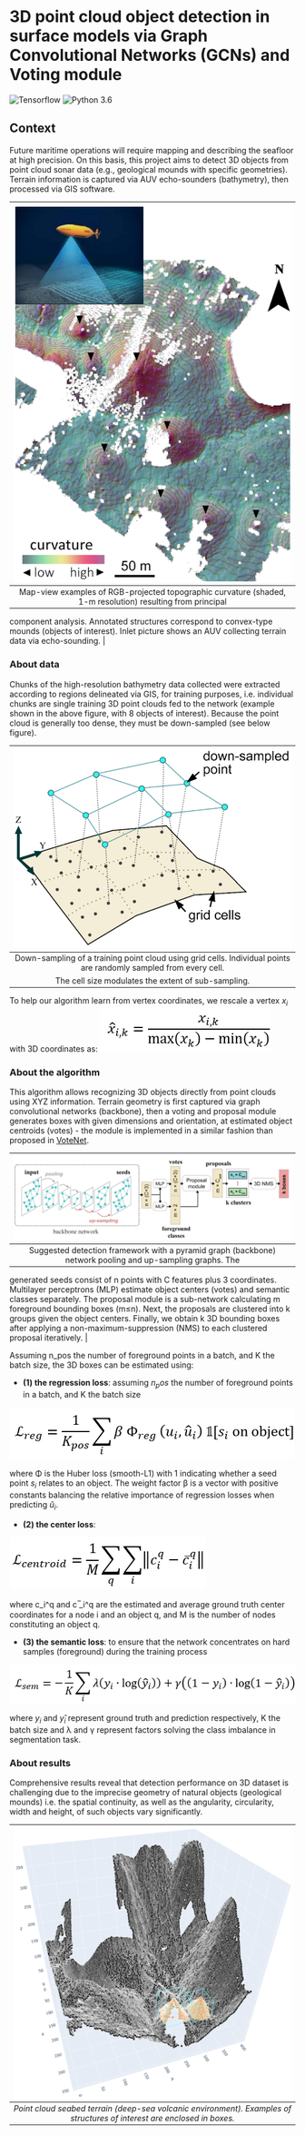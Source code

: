 # 3D point cloud object detection in surface models via Graph Convolutional Networks (GCNs) and Voting module
![Tensorflow](https://img.shields.io/badge/Implemented%20in-Tensorflow-green.svg) ![Python 3.6](https://img.shields.io/badge/python-3.6-blue.svg?style=plastic) <br>

## Context
Future maritime operations will require mapping and describing the seafloor at high precision. On this basis, 
this project aims to detect 3D objects from point cloud sonar data (e.g., geological mounds with
specific geometries). Terrain information is captured via AUV echo-sounders (bathymetry), then processed via GIS 
software. 

| ![Bathymetry](./figures/bathymetry.png)  |
|:--:|
| Map-view examples of RGB-projected topographic curvature (shaded, 1-m resolution) resulting from principal 
component analysis. Annotated structures correspond to convex-type mounds (objects of interest). Inlet picture 
shows an AUV collecting terrain data via echo-sounding. |

### About data
Chunks of the high-resolution bathymetry data collected were extracted according to regions delineated via GIS, 
for training purposes, i.e. individual chunks are single training 3D point clouds fed to the network (example 
shown in the above figure, with 8 objects of interest). Because the point cloud is generally too dense, they must
be down-sampled (see below figure).

| ![Down sampling](./figures/down_sampling.png)  |
|:--:|
| Down-sampling of a training point cloud using grid cells. Individual points are randomly sampled from every cell. 
The cell size modulates the extent of sub-sampling. |

To help our algorithm learn from vertex coordinates, we rescale a vertex $x_i$ with 3D coordinates as:
![Transform equation](./figures/transform_equation.png)


### About the algorithm
This algorithm allows recognizing 3D objects directly from point clouds using XYZ information. Terrain geometry is first captured via 
graph convolutional networks (backbone), then a voting and proposal module generates boxes with given dimensions and 
orientation, at estimated object centroids (votes) - the module is implemented in a similar fashion than proposed in 
[VoteNet](https://openaccess.thecvf.com/content_ICCV_2019/papers/Qi_Deep_Hough_Voting_for_3D_Object_Detection_in_Point_Clouds_ICCV_2019_paper.pdf).

| ![Network architecture](./figures/network_architecture.png)  |
|:--:|
| Suggested detection framework with a pyramid graph (backbone) network pooling and up-sampling graphs. The 
generated seeds consist of n points with C features plus 3 coordinates. Multilayer perceptrons (MLP) estimate 
object centers (votes) and semantic classes separately. The proposal module is a sub-network calculating m foreground 
bounding boxes (m≤n). Next, the proposals are clustered into k groups given the object centers. Finally, 
we obtain k 3D bounding boxes after applying a non-maximum-suppression (NMS) to each clustered proposal iteratively. |

Assuming n_pos the number of foreground points in a batch, and K the batch size, the 3D boxes can be estimated 
using:

* **(1) the regression loss**: assuming $n_pos$ the number of foreground points in a batch, and K the batch size

![Regression loss](./figures/regression_loss.png)

where Φ is the Huber loss (smooth-L1) with 1 indicating whether a seed point $s_i$ relates to an object. The 
weight factor β is a vector with positive constants balancing the relative importance of regression losses
when predicting $û_i$.

* **(2) the center loss**: 

![Centroid loss](./figures/centroid_loss.png)

where c_i^q and c ̅_i^q are the estimated and average ground truth center coordinates for a node i and an object q, 
and M is the number of nodes constituting an object q. 

* **(3) the semantic loss**: to ensure that the network concentrates on hard samples (foreground) during the training process

![Semantic loss](./figures/semantic_loss.png)

where $y_i$ and $y ̂_i$ represent ground truth and prediction respectively, K the batch size and λ and γ represent 
factors solving the class imbalance in segmentation task. 

### About results
Comprehensive results reveal that detection 
performance on 3D dataset is challenging due to the imprecise geometry of natural objects (geological mounds) i.e. 
the spatial continuity, as well as the angularity, circularity, width and height, of such objects vary significantly.

| ![Point cloud](./figures/point_cloud_scene.png) |
|:--:|
| *Point cloud seabed terrain (deep-sea volcanic environment). Examples of structures of interest are enclosed in boxes.* |

